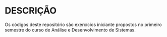 # DESCRIÇÃO
Os códigos deste repositório são exercícios iniciante propostos no primeiro semestre do curso de Análise e Desenvolvimento de Sistemas.
